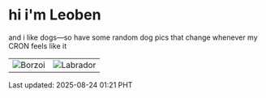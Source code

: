 # hi i'm Leoben

and i like dogs—so have some random dog pics that change whenever my CRON feels like it

|  |  |
|--------|----------|
| ![Borzoi](https://random-dog-vercel.vercel.app/api/random-borzoi?v=1755969713) | ![Labrador](https://random-dog-vercel.vercel.app/api/random-labrador?v=1755969713) |

Last updated: 2025-08-24 01:21 PHT
